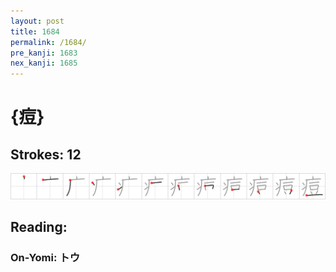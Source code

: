 ```yaml
---
layout: post
title: 1684
permalink: /1684/
pre_kanji: 1683
nex_kanji: 1685
---
```


# {痘}

## Strokes: 12

<div class="stroke"><img src="../images/E79798.png" /></div>

## Reading:

### On-Yomi: トウ
